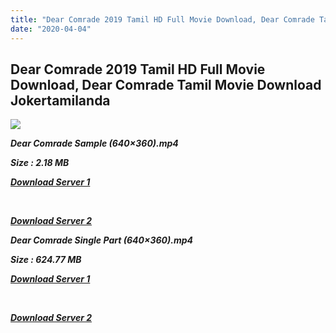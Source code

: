 ```yaml
---
title: "Dear Comrade 2019 Tamil HD Full Movie Download, Dear Comrade Tamil Movie Download Jokertamilanda"
date: "2020-04-04"
---
```


## Dear Comrade 2019 Tamil HD Full Movie Download, Dear Comrade Tamil Movie Download Jokertamilanda

![](https://images.moviebuff.com/e66f97c5-a1e1-43d4-9b7a-e1ce0813251d?w=1000)

**_Dear Comrade Sample (640×360).mp4_**

**_Size : 2.18 MB_**

**_[Download Server 1](http://b7.wetransfer.vip/files/Tamil{a3b04ca4513862e5e6faa05865f310bf9da13080b46bbc045b167bb82cb0d9ff}20Movies/Tamil{a3b04ca4513862e5e6faa05865f310bf9da13080b46bbc045b167bb82cb0d9ff}202019{a3b04ca4513862e5e6faa05865f310bf9da13080b46bbc045b167bb82cb0d9ff}20Movies/Dear{a3b04ca4513862e5e6faa05865f310bf9da13080b46bbc045b167bb82cb0d9ff}20Comrade{a3b04ca4513862e5e6faa05865f310bf9da13080b46bbc045b167bb82cb0d9ff}20(2019)/Dear{a3b04ca4513862e5e6faa05865f310bf9da13080b46bbc045b167bb82cb0d9ff}20Comrade{a3b04ca4513862e5e6faa05865f310bf9da13080b46bbc045b167bb82cb0d9ff}20(2019){a3b04ca4513862e5e6faa05865f310bf9da13080b46bbc045b167bb82cb0d9ff}20Proper{a3b04ca4513862e5e6faa05865f310bf9da13080b46bbc045b167bb82cb0d9ff}20HDRip/Dear{a3b04ca4513862e5e6faa05865f310bf9da13080b46bbc045b167bb82cb0d9ff}20Comrade{a3b04ca4513862e5e6faa05865f310bf9da13080b46bbc045b167bb82cb0d9ff}20Sample{a3b04ca4513862e5e6faa05865f310bf9da13080b46bbc045b167bb82cb0d9ff}20(640x360).mp4)_**

**_[  
](http://b7.wetransfer.vip/files/Tamil{a3b04ca4513862e5e6faa05865f310bf9da13080b46bbc045b167bb82cb0d9ff}20Movies/Tamil{a3b04ca4513862e5e6faa05865f310bf9da13080b46bbc045b167bb82cb0d9ff}202019{a3b04ca4513862e5e6faa05865f310bf9da13080b46bbc045b167bb82cb0d9ff}20Movies/Dear{a3b04ca4513862e5e6faa05865f310bf9da13080b46bbc045b167bb82cb0d9ff}20Comrade{a3b04ca4513862e5e6faa05865f310bf9da13080b46bbc045b167bb82cb0d9ff}20(2019)/Dear{a3b04ca4513862e5e6faa05865f310bf9da13080b46bbc045b167bb82cb0d9ff}20Comrade{a3b04ca4513862e5e6faa05865f310bf9da13080b46bbc045b167bb82cb0d9ff}20(2019){a3b04ca4513862e5e6faa05865f310bf9da13080b46bbc045b167bb82cb0d9ff}20Proper{a3b04ca4513862e5e6faa05865f310bf9da13080b46bbc045b167bb82cb0d9ff}20HDRip/Dear{a3b04ca4513862e5e6faa05865f310bf9da13080b46bbc045b167bb82cb0d9ff}20Comrade{a3b04ca4513862e5e6faa05865f310bf9da13080b46bbc045b167bb82cb0d9ff}20Sample{a3b04ca4513862e5e6faa05865f310bf9da13080b46bbc045b167bb82cb0d9ff}20(640x360).mp4)_**

**_[Download Server 2](http://b7.wetransfer.vip/files/Tamil{a3b04ca4513862e5e6faa05865f310bf9da13080b46bbc045b167bb82cb0d9ff}20Movies/Tamil{a3b04ca4513862e5e6faa05865f310bf9da13080b46bbc045b167bb82cb0d9ff}202019{a3b04ca4513862e5e6faa05865f310bf9da13080b46bbc045b167bb82cb0d9ff}20Movies/Dear{a3b04ca4513862e5e6faa05865f310bf9da13080b46bbc045b167bb82cb0d9ff}20Comrade{a3b04ca4513862e5e6faa05865f310bf9da13080b46bbc045b167bb82cb0d9ff}20(2019)/Dear{a3b04ca4513862e5e6faa05865f310bf9da13080b46bbc045b167bb82cb0d9ff}20Comrade{a3b04ca4513862e5e6faa05865f310bf9da13080b46bbc045b167bb82cb0d9ff}20(2019){a3b04ca4513862e5e6faa05865f310bf9da13080b46bbc045b167bb82cb0d9ff}20Proper{a3b04ca4513862e5e6faa05865f310bf9da13080b46bbc045b167bb82cb0d9ff}20HDRip/Dear{a3b04ca4513862e5e6faa05865f310bf9da13080b46bbc045b167bb82cb0d9ff}20Comrade{a3b04ca4513862e5e6faa05865f310bf9da13080b46bbc045b167bb82cb0d9ff}20Sample{a3b04ca4513862e5e6faa05865f310bf9da13080b46bbc045b167bb82cb0d9ff}20(640x360).mp4)_**

**_Dear Comrade Single Part (640×360).mp4_**

**_Size : 624.77 MB_**

**_[Download Server 1](http://c3.wetransfer.vip//files/Dear{a3b04ca4513862e5e6faa05865f310bf9da13080b46bbc045b167bb82cb0d9ff}20Comrade.mp4)_**

**_[  
](http://c3.wetransfer.vip//files/Dear{a3b04ca4513862e5e6faa05865f310bf9da13080b46bbc045b167bb82cb0d9ff}20Comrade.mp4)_**

**_[Download Server 2](http://c3.wetransfer.vip//files/Dear{a3b04ca4513862e5e6faa05865f310bf9da13080b46bbc045b167bb82cb0d9ff}20Comrade.mp4)_**
